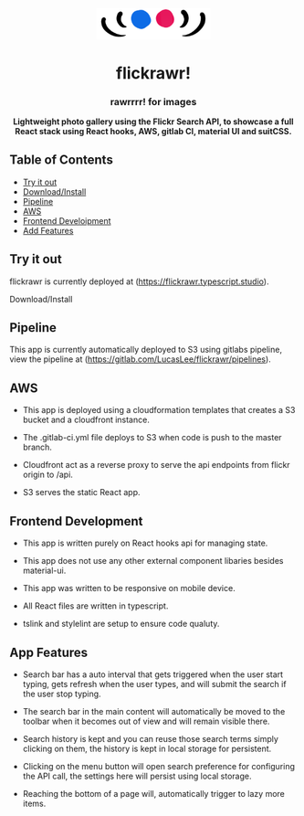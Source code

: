 <div  id="flickrawr-logo"  align="center">

<br />

<img  src="./public/logo.png"  alt="flickrawr logo"  width="200"/>

<h1>flickrawr!</h1>

<h3>rawrrrr! for images</h3>

</div>

<div align="center">

**Lightweight photo gallery using the Flickr Search API, to showcase a full React stack using React hooks, AWS, gitlab CI, material UI and suitCSS.**

</div>

## Table of Contents
- [Try it out](#try)
- [Download/Install](#download-install)
- [Pipeline](#pipeline)
- [AWS](#aws)
- [Frontend Develoipment](#frontend)
- [Add Features](#app-features)

## <a id="try"></a>Try it out

flickrawr is currently deployed at (https://flickrawr.typescript.studio).

<a id="download-install"></a>Download/Install


## <a id="pipeline"></a>Pipeline
This app is currently automatically deployed to S3 using gitlabs pipeline, view the pipeline at (https://gitlab.com/LucasLee/flickrawr/pipelines).

## <a id="aws"></a>AWS

- This app is deployed using a cloudformation templates that creates a S3 bucket and a cloudfront instance.

- The .gitlab-ci.yml file deploys to S3 when code is push to the master branch.

- Cloudfront act as a reverse proxy to serve the api endpoints from flickr origin to /api.

- S3 serves the static React app.

## <a id="frontend"></a>Frontend Development

- This app is written purely on React hooks api for managing state.

- This app does not use any other external component libaries besides material-ui.

- This app was written to be responsive on mobile device.

- All React files are written in typescript.

- tslink and stylelint are setup to ensure code qualuty. 

## <a id="app-features"></a>App Features

- Search bar has a auto interval that gets triggered when the user start typing, gets refresh when the user types, and will submit the search if the user stop typing.

- The search bar in the main content will automatically be moved to the toolbar when it becomes out of view and will remain visible there.

- Search history is kept and you can reuse those search terms simply clicking on them, the history is kept in local storage for persistent.

- Clicking on the menu button will open search preference for configuring the API call, the settings here will persist using local storage.

- Reaching the bottom of a page will, automatically trigger to lazy more items. 



